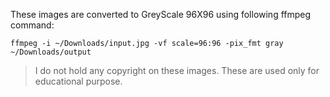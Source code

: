 These images are converted to GreyScale 96X96 using following ffmpeg command:

```
ffmpeg -i ~/Downloads/input.jpg -vf scale=96:96 -pix_fmt gray ~/Downloads/output
```

> I do not hold any copyright on these images. These are used only for educational purpose.
